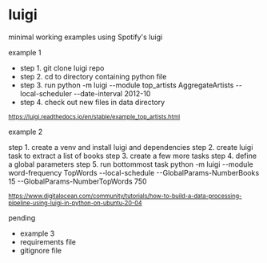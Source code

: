 # luigi

minimal working examples using Spotify's luigi 

example 1 

* step 1. git clone luigi repo
* step 2. cd to directory containing python file 
* step 3. run python -m luigi --module top_artists AggregateArtists --local-scheduler --date-interval 2012-10
* step 4. check out new files in data directory 

<sub> https://luigi.readthedocs.io/en/stable/example_top_artists.html </sub>

example 2 

step 1. create a venv and install luigi and dependencies 
step 2. create luigi task to extract a list of books 
step 3. create a few more tasks 
step 4. define a global parameters 
step 5. run bottommost task python -m luigi --module word-frequency TopWords --local-schedule --GlobalParams-NumberBooks 15 --GlobalParams-NumberTopWords 750

<sub> https://www.digitalocean.com/community/tutorials/how-to-build-a-data-processing-pipeline-using-luigi-in-python-on-ubuntu-20-04 </sub>

pending
* example 3 
* requirements file 
* gitignore file 
